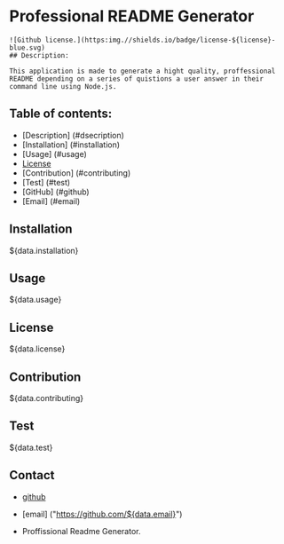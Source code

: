 # Professional README Generator

	![Github license.](https:img.//shields.io/badge/license-${license}-blue.svg)
	## Description:
	
	This application is made to generate a hight quality, proffessional README depending on a series of quistions a user answer in their command line using Node.js.

## Table of contents:

  * [Description] (#dsecription)
  * [Installation] (#installation)
  * [Usage] (#usage)
  * [License](#license)
  * [Contribution] (#contributing)
  * [Test] (#test)
  * [GitHub] (#github)
  * [Email] (#email)
   
  ## Installation
   ${data.installation}

  ## Usage 
   ${data.usage}

  ## License 
   ${data.license}

  ## Contribution
   ${data.contributing}

  ## Test 
   ${data.test}

  ## Contact
  - [github]("https://github.com/${data.github}")
  - [email] ("https://github.com/${data.email}")

  - Proffissional Readme Generator.
